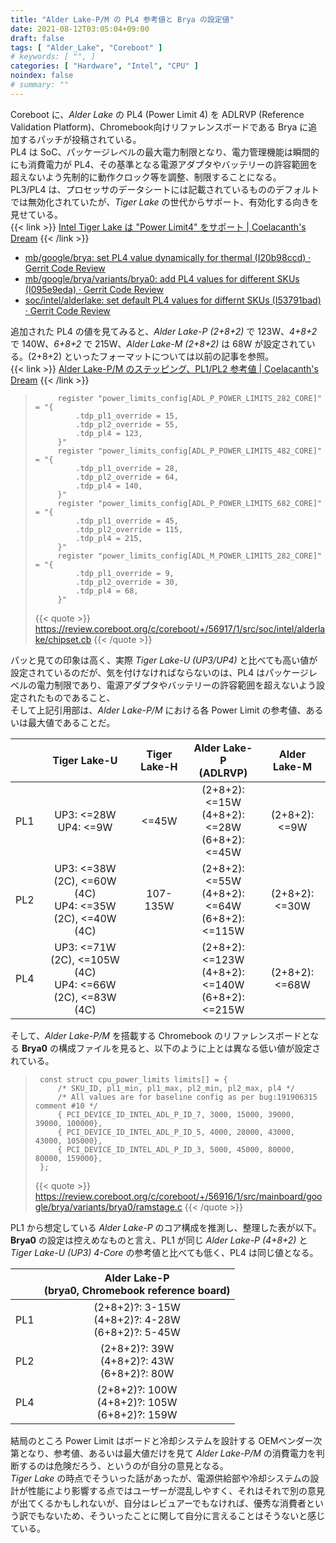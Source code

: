 ```yaml
---
title: "Alder Lake-P/M の PL4 参考値と Brya の設定値"
date: 2021-08-12T03:05:04+09:00
draft: false
tags: [ "Alder_Lake", "Coreboot" ]
# keywords: [ "", ]
categories: [ "Hardware", "Intel", "CPU" ]
noindex: false
# summary: ""
---
```


Coreboot に、*Alder Lake* の PL4 (Power Limit 4) を ADLRVP (Reference Validation Platform)、Chromebook向けリファレンスボードである Brya に追加するパッチが投稿されている。  
PL4 は SoC、パッケージレベルの最大電力制限となり、電力管理機能は瞬間的にも消費電力が PL4、その基準となる電源アダプタやバッテリーの許容範囲を超えないよう先制的に動作クロック等を調整、制限することになる。  
PL3/PL4 は、プロセッサのデータシートには記載されているもののデフォルトでは無効化されていたが、*Tiger Lake* の世代からサポート、有効化する向きを見せている。  
{{< link >}} [Intel Tiger Lake は "Power Limit4" をサポート | Coelacanth's Dream](/posts/2020/07/29/intel-tgl-pl4-support/) {{< /link >}}

 * [mb/google/brya: set PL4 value dynamically for thermal (I20b98ccd) · Gerrit Code Review](https://review.coreboot.org/c/coreboot/+/56915/1)
 * [mb/google/brya/variants/brya0: add PL4 values for different SKUs (I095e9eda) · Gerrit Code Review](https://review.coreboot.org/c/coreboot/+/56916/1)
 * [soc/intel/alderlake: set default PL4 values for differnt SKUs (I53791bad) · Gerrit Code Review](https://review.coreboot.org/c/coreboot/+/56917/1)

追加された PL4 の値を見てみると、*Alder Lake-P (2+8+2)* で 123W、*4+8+2* で 140W、*6+8+2* で 215W、*Alder Lake-M (2+8+2)* は 68W が設定されている。(2+8+2) といったフォーマットについては以前の記事を参照。  
{{< link >}} [Alder Lake-P/M のステッピング、PL1/PL2 参考値 | Coelacanth's Dream](/posts/2021/05/26/adl-recent-info-2021-05-26/#adl-power) {{< /link >}}

 > 			register "power_limits_config[ADL_P_POWER_LIMITS_282_CORE]" = "{
 > 				.tdp_pl1_override = 15,
 > 				.tdp_pl2_override = 55,
 > 				.tdp_pl4 = 123,
 > 			}"
 > 			register "power_limits_config[ADL_P_POWER_LIMITS_482_CORE]" = "{
 > 				.tdp_pl1_override = 28,
 > 				.tdp_pl2_override = 64,
 > 				.tdp_pl4 = 140,
 > 			}"
 > 			register "power_limits_config[ADL_P_POWER_LIMITS_682_CORE]" = "{
 > 				.tdp_pl1_override = 45,
 > 				.tdp_pl2_override = 115,
 > 				.tdp_pl4 = 215,
 > 			}"
 > 			register "power_limits_config[ADL_M_POWER_LIMITS_282_CORE]" = "{
 > 				.tdp_pl1_override = 9,
 > 				.tdp_pl2_override = 30,
 > 				.tdp_pl4 = 68,
 > 			}"
 >
 > {{< quote >}} <https://review.coreboot.org/c/coreboot/+/56917/1/src/soc/intel/alderlake/chipset.cb> {{< /quote >}}

パッと見ての印象は高く、実際 *Tiger Lake-U (UP3/UP4)* と比べても高い値が設定されているのだが、気を付けなければならないのは、PL4 はパッケージレベルの電力制限であり、電源アダプタやバッテリーの許容範囲を超えないよう設定されたものであること、  
そして上記引用部は、*Alder Lake-P/M* における各 Power Limit の参考値、あるいは最大値であることだ。  

|     | Tiger Lake-U | Tiger Lake-H | Alder Lake-P<br>(ADLRVP) | Alder Lake-M |
| :-- | :--:       | :--:         | :--:        | :--: |
| PL1 | UP3: <=28W<br>UP4: <=9W | <=45W | (2+8+2): <=15W<br>(4+8+2): <=28W<br>(6+8+2): <=45W | (2+8+2): <=9W |
| PL2 | UP3: <=38W (2C), <=60W (4C) <br> UP4: <=35W (2C), <=40W (4C) | 107-135W | (2+8+2): <=55W<br>(4+8+2): <=64W<br>(6+8+2): <=115W | (2+8+2): <=30W |
| PL4 | UP3: <=71W (2C), <=105W (4C) <br> UP4: <=66W (2C), <=83W (4C) |   | (2+8+2): <=123W <br> (4+8+2): <=140W <br> (6+8+2): <=215W | (2+8+2): <=68W |

そして、*Alder Lake-P/M* を搭載する Chromebook のリファレンスボードとなる **Brya0** の構成ファイルを見ると、以下のように上とは異なる低い値が設定されている。  

 > 		const struct cpu_power_limits limits[] = {
 > 			/* SKU_ID, pl1_min, pl1_max, pl2_min, pl2_max, pl4 */
 > 			/* All values are for baseline config as per bug:191906315 comment #10 */
 > 			{ PCI_DEVICE_ID_INTEL_ADL_P_ID_7, 3000, 15000, 39000, 39000, 100000},
 > 			{ PCI_DEVICE_ID_INTEL_ADL_P_ID_5, 4000, 28000, 43000, 43000, 105000},
 > 			{ PCI_DEVICE_ID_INTEL_ADL_P_ID_3, 5000, 45000, 80000, 80000, 159000},
 > 		};
 >
 > {{< quote >}} <https://review.coreboot.org/c/coreboot/+/56916/1/src/mainboard/google/brya/variants/brya0/ramstage.c> {{< /quote >}}

PL1 から想定している *Alder Lake-P* のコア構成を推測し、整理した表が以下。  
**Brya0** の設定は控えめなものと言え、PL1 が同じ *Alder Lake-P (4+8+2)* と *Tiger Lake-U (UP3) 4-Core* の参考値と比べても低く、PL4 は同じ値となる。  

| | Alder Lake-P<br>(brya0, Chromebook reference board) |
| :-- | :--: |
| PL1 | (2+8+2)?: 3-15W <br> (4+8+2)?: 4-28W <br> (6+8+2)?: 5-45W |
| PL2 | (2+8+2)?: 39W <br> (4+8+2)?: 43W <br> (6+8+2)?: 80W |
| PL4 | (2+8+2)?: 100W <br> (4+8+2)?: 105W <br> (6+8+2)?: 159W |

結局のところ Power Limit はボードと冷却システムを設計する OEMベンダー次第となり、参考値、あるいは最大値だけを見て *Alder Lake-P/M* の消費電力を判断するのは危険だろう、というのが自分の意見となる。  
*Tiger Lake* の時点でそういった話があったが、電源供給部や冷却システムの設計が性能により影響する点ではユーザーが混乱しやすく、それはそれで別の意見が出てくるかもしれないが、自分はレビュアーでもなければ、優秀な消費者という訳でもないため、そういったことに関して自分に言えることはそうないと感じている。  

